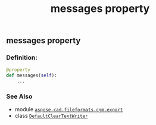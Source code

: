 ﻿---
title: messages property
second_title: Aspose.CAD for Python via .NET API References
description: 
type: docs
weight: 70
url: /python-net/aspose.cad.fileformats.cgm.export/defaultcleartextwriter/messages/
is_root: false
---

## messages property

### Definition:
```python
@property
def messages(self):
    ...
```

### See Also
* module [`aspose.cad.fileformats.cgm.export`](../../)
* class [`DefaultClearTextWriter`](/cad/python-net/aspose.cad.fileformats.cgm.export/defaultcleartextwriter)
